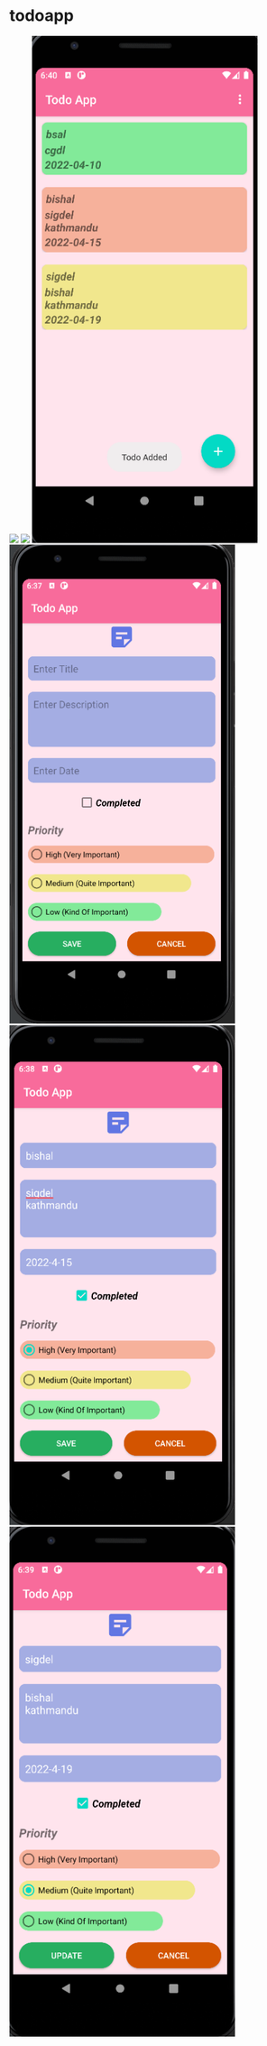 # todoapp
<img src="gif/todoapp.gif" width="400"/>
<img src="gif/update.gif" width="400"/>
<img src="gif/text.png" width="400"/>
<img src="gif/todoapp.png" width="400"/>
<img src="gif/todoapp2.PNG" width="400"/>
<img src="gif/update.png" width="400"/>
